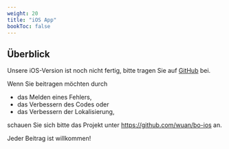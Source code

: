 ```yaml
---
weight: 20
title: "iOS App"
bookToc: false
---
```


Überblick
---------

Unsere iOS-Version ist noch nicht fertig, bitte tragen Sie auf [GitHub](https://github.com/wuan/bo-ios) bei.

Wenn Sie beitragen möchten durch

-   das Melden eines Fehlers,
-   das Verbessern des Codes oder
-   das Verbessern der Lokalisierung,

schauen Sie sich bitte das Projekt unter <https://github.com/wuan/bo-ios> an.

Jeder Beitrag ist willkommen!